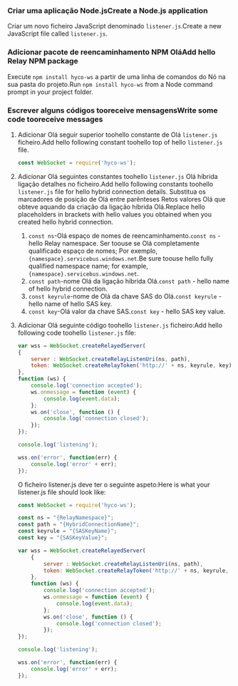 ### <a name="create-a-nodejs-application"></a><span data-ttu-id="aed79-101">Criar uma aplicação Node.js</span><span class="sxs-lookup"><span data-stu-id="aed79-101">Create a Node.js application</span></span>

<span data-ttu-id="aed79-102">Criar um novo ficheiro JavaScript denominado `listener.js`.</span><span class="sxs-lookup"><span data-stu-id="aed79-102">Create a new JavaScript file called `listener.js`.</span></span>

### <a name="add-hello-relay-npm-package"></a><span data-ttu-id="aed79-103">Adicionar pacote de reencaminhamento NPM Olá</span><span class="sxs-lookup"><span data-stu-id="aed79-103">Add hello Relay NPM package</span></span>

<span data-ttu-id="aed79-104">Execute `npm install hyco-ws` a partir de uma linha de comandos do Nó na sua pasta do projeto.</span><span class="sxs-lookup"><span data-stu-id="aed79-104">Run `npm install hyco-ws` from a Node command prompt in your project folder.</span></span>

### <a name="write-some-code-tooreceive-messages"></a><span data-ttu-id="aed79-105">Escrever alguns códigos tooreceive mensagens</span><span class="sxs-lookup"><span data-stu-id="aed79-105">Write some code tooreceive messages</span></span>

1. <span data-ttu-id="aed79-106">Adicionar Olá seguir superior toohello constante de Olá `listener.js` ficheiro.</span><span class="sxs-lookup"><span data-stu-id="aed79-106">Add hello following constant toohello top of hello `listener.js` file.</span></span>
   
    ```js
    const WebSocket = require('hyco-ws');
    ```
2. <span data-ttu-id="aed79-107">Adicionar Olá seguintes constantes toohello `listener.js` Olá híbrida ligação detalhes no ficheiro.</span><span class="sxs-lookup"><span data-stu-id="aed79-107">Add hello following constants toohello `listener.js` file for hello hybrid connection details.</span></span> <span data-ttu-id="aed79-108">Substitua os marcadores de posição de Olá entre parênteses Retos valores Olá que obteve aquando da criação da ligação híbrida Olá.</span><span class="sxs-lookup"><span data-stu-id="aed79-108">Replace hello placeholders in brackets with hello values you obtained when you created hello hybrid connection.</span></span>
   
   1. <span data-ttu-id="aed79-109">`const ns`-Olá espaço de nomes de reencaminhamento.</span><span class="sxs-lookup"><span data-stu-id="aed79-109">`const ns` - hello Relay namespace.</span></span> <span data-ttu-id="aed79-110">Ser toouse se Olá completamente qualificado espaço de nomes; Por exemplo, `{namespace}.servicebus.windows.net`.</span><span class="sxs-lookup"><span data-stu-id="aed79-110">Be sure toouse hello fully qualified namespace name; for example, `{namespace}.servicebus.windows.net`.</span></span>
   2. <span data-ttu-id="aed79-111">`const path`-nome Olá da ligação híbrida Olá.</span><span class="sxs-lookup"><span data-stu-id="aed79-111">`const path` - hello name of hello hybrid connection.</span></span>
   3. <span data-ttu-id="aed79-112">`const keyrule`-nome de Olá da chave SAS do Olá.</span><span class="sxs-lookup"><span data-stu-id="aed79-112">`const keyrule` - hello name of hello SAS key.</span></span>
   4. <span data-ttu-id="aed79-113">`const key`-Olá valor da chave SAS.</span><span class="sxs-lookup"><span data-stu-id="aed79-113">`const key` - hello SAS key value.</span></span>

3. <span data-ttu-id="aed79-114">Adicionar Olá seguinte código toohello `listener.js` ficheiro:</span><span class="sxs-lookup"><span data-stu-id="aed79-114">Add hello following code toohello `listener.js` file:</span></span>
   
    ```js
    var wss = WebSocket.createRelayedServer(
    {
        server : WebSocket.createRelayListenUri(ns, path),
        token: WebSocket.createRelayToken('http://' + ns, keyrule, key)
    }, 
    function (ws) {
        console.log('connection accepted');
        ws.onmessage = function (event) {
            console.log(event.data);
        };
        ws.on('close', function () {
            console.log('connection closed');
        });       
    });
   
    console.log('listening');
   
    wss.on('error', function(err) {
        console.log('error' + err);
    });
    ```
    <span data-ttu-id="aed79-115">O ficheiro listener.js deve ter o seguinte aspeto:</span><span class="sxs-lookup"><span data-stu-id="aed79-115">Here is what your listener.js file should look like:</span></span>
   
    ```js
    const WebSocket = require('hyco-ws');
   
    const ns = "{RelayNamespace}";
    const path = "{HybridConnectionName}";
    const keyrule = "{SASKeyName}";
    const key = "{SASKeyValue}";
   
    var wss = WebSocket.createRelayedServer(
        {
            server : WebSocket.createRelayListenUri(ns, path),
            token: WebSocket.createRelayToken('http://' + ns, keyrule, key)
        }, 
        function (ws) {
            console.log('connection accepted');
            ws.onmessage = function (event) {
                console.log(event.data);
            };
            ws.on('close', function () {
                console.log('connection closed');
            });       
    });
   
    console.log('listening');
   
    wss.on('error', function(err) {
        console.log('error' + err);
    });
    ```

